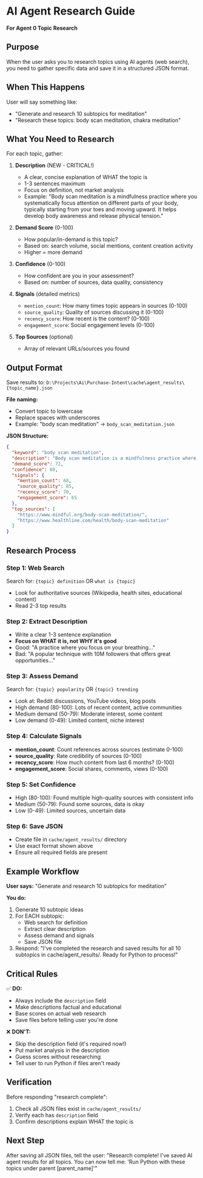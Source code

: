 # AI Agent Research Guide
**For Agent 0 Topic Research**

## Purpose
When the user asks you to research topics using AI agents (web search), you need to gather specific data and save it in a structured JSON format.

## When This Happens
User will say something like:
- "Generate and research 10 subtopics for meditation"
- "Research these topics: body scan meditation, chakra meditation"

## What You Need to Research
For each topic, gather:

1. **Description** (NEW - CRITICAL!)
   - A clear, concise explanation of WHAT the topic is
   - 1-3 sentences maximum
   - Focus on definition, not market analysis
   - Example: "Body scan meditation is a mindfulness practice where you systematically focus attention on different parts of your body, typically starting from your toes and moving upward. It helps develop body awareness and release physical tension."

2. **Demand Score** (0-100)
   - How popular/in-demand is this topic?
   - Based on: search volume, social mentions, content creation activity
   - Higher = more demand

3. **Confidence** (0-100)
   - How confident are you in your assessment?
   - Based on: number of sources, data quality, consistency

4. **Signals** (detailed metrics)
   - `mention_count`: How many times topic appears in sources (0-100)
   - `source_quality`: Quality of sources discussing it (0-100)
   - `recency_score`: How recent is the content? (0-100)
   - `engagement_score`: Social engagement levels (0-100)

5. **Top Sources** (optional)
   - Array of relevant URLs/sources you found

## Output Format

Save results to: `D:\Projects\Ai\Purchase-Intent\cache\agent_results\{topic_name}.json`

**File naming:**
- Convert topic to lowercase
- Replace spaces with underscores
- Example: "body scan meditation" → `body_scan_meditation.json`

**JSON Structure:**
```json
{
  "keyword": "body scan meditation",
  "description": "Body scan meditation is a mindfulness practice where you systematically focus attention on different parts of your body, typically starting from your toes and moving upward. It helps develop body awareness and release physical tension.",
  "demand_score": 72,
  "confidence": 80,
  "signals": {
    "mention_count": 68,
    "source_quality": 85,
    "recency_score": 70,
    "engagement_score": 65
  },
  "top_sources": [
    "https://www.mindful.org/body-scan-meditation/",
    "https://www.healthline.com/health/body-scan-meditation"
  ]
}
```

## Research Process

### Step 1: Web Search
Search for: `{topic} definition` OR `what is {topic}`
- Look for authoritative sources (Wikipedia, health sites, educational content)
- Read 2-3 top results

### Step 2: Extract Description
- Write a clear 1-3 sentence explanation
- **Focus on WHAT it is, not WHY it's good**
- Good: "A practice where you focus on your breathing..."
- Bad: "A popular technique with 10M followers that offers great opportunities..."

### Step 3: Assess Demand
Search for: `{topic} popularity` OR `{topic} trending`
- Look at: Reddit discussions, YouTube videos, blog posts
- High demand (80-100): Lots of recent content, active communities
- Medium demand (50-79): Moderate interest, some content
- Low demand (0-49): Limited content, niche interest

### Step 4: Calculate Signals
- **mention_count**: Count references across sources (estimate 0-100)
- **source_quality**: Rate credibility of sources (0-100)
- **recency_score**: How much content from last 6 months? (0-100)
- **engagement_score**: Social shares, comments, views (0-100)

### Step 5: Set Confidence
- High (80-100): Found multiple high-quality sources with consistent info
- Medium (50-79): Found some sources, data is okay
- Low (0-49): Limited sources, uncertain data

### Step 6: Save JSON
- Create file in `cache/agent_results/` directory
- Use exact format shown above
- Ensure all required fields are present

## Example Workflow

**User says:** "Generate and research 10 subtopics for meditation"

**You do:**
1. Generate 10 subtopic ideas
2. For EACH subtopic:
   - Web search for definition
   - Extract clear description
   - Assess demand and signals
   - Save JSON file
3. Respond: "I've completed the research and saved results for all 10 subtopics in cache/agent_results/. Ready for Python to process!"

## Critical Rules

✅ **DO:**
- Always include the `description` field
- Make descriptions factual and educational
- Base scores on actual web research
- Save files before telling user you're done

❌ **DON'T:**
- Skip the description field (it's required now!)
- Put market analysis in the description
- Guess scores without researching
- Tell user to run Python if files aren't ready

## Verification

Before responding "research complete":
1. Check all JSON files exist in `cache/agent_results/`
2. Verify each has `description` field
3. Confirm descriptions explain WHAT the topic is

## Next Step

After saving all JSON files, tell the user:
"Research complete! I've saved AI agent results for all topics. You can now tell me: 'Run Python with these topics under parent [parent_name]'"
